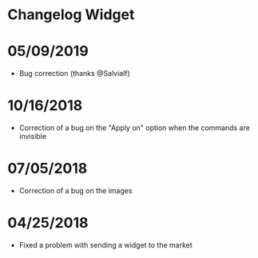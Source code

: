 # Changelog Widget

# 05/09/2019

- Bug correction (thanks @Salvialf)

# 10/16/2018

- Correction of a bug on the "Apply on" option when the commands are invisible

# 07/05/2018

- Correction of a bug on the images

# 04/25/2018

- Fixed a problem with sending a widget to the market
